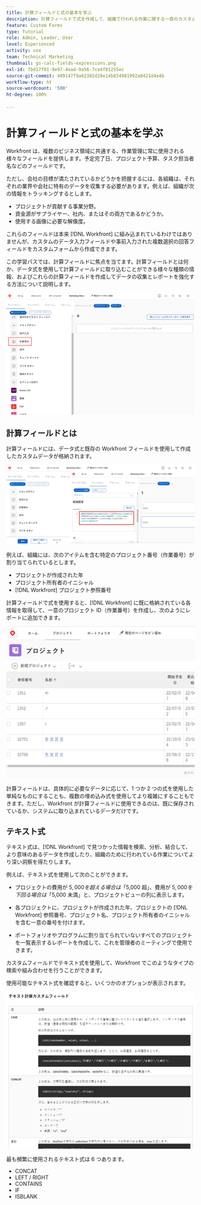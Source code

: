 ```yaml
---
title: 計算フィールドと式の基本を学ぶ
description: 計算フィールドで式を作成して、組織で行われる作業に関する一意のカスタムデータを収集する方法を説明します。
feature: Custom Forms
type: Tutorial
role: Admin, Leader, User
level: Experienced
activity: use
team: Technical Marketing
thumbnail: gs-calc-fields-expressions.png
exl-id: fbd17f01-9e97-4ead-9a56-7ce4f81255ec
source-git-commit: 409147f9a62302d28e14b834981992a0421d4e4b
workflow-type: ht
source-wordcount: '500'
ht-degree: 100%

---
```


# 計算フィールドと式の基本を学ぶ

<!-- **Note**: The expression examples shown are simple and some may be mitigated by fields already supplied by  . However, the examples are used to illustrate the foundational knowledge needed in order to build expressions in Workfront.-->

Workfront は、複数のビジネス領域に共通する、作業管理に常に使用される様々なフィールドを提供します。予定完了日、プロジェクト予算、タスク担当者名などのフィールドです。

ただし、会社の目標が満たされているかどうかを把握するには、各組織は、それぞれの業界や会社に特有のデータを収集する必要があります。例えば、組織が次の情報をトラッキングするとします。

* プロジェクトが貢献する事業分野。
* 資金源がサプライヤー、社内、またはその両方であるかどうか。
* 使用する画像に必要な解像度。

これらのフィールドは本来 [!DNL Workfront] に組み込まれているわけではありませんが、カスタムのデータ入力フィールドや事前入力された複数選択の回答フィールドをカスタムフォームから作成できます。

この学習パスでは、計算フィールドに焦点を当てます。計算フィールドとは何か、データ式を使用して計算フィールドに取り込むことができる様々な種類の情報、およびこれらの計算フィールドを作成してデータの収集とレポートを強化する方法について説明します。

![リソース管理の設定の 1 ページ](assets/GS01.png)

## 計算フィールドとは

計算フィールドには、データ式と既存の Workfront フィールドを使用して作成したカスタムデータが格納されます。

![ワークロードバランサーと稼働率レポート](assets/GS02.png)

例えば、組織には、次のアイテムを含む特定のプロジェクト番号（作業番号）が割り当てられているとします。

* プロジェクトが作成された年
* プロジェクト所有者のイニシャル
* [!DNL Workfront] プロジェクト参照番号


計算フィールドで式を使用すると、[!DNL Workfront] に既に格納されている各情報を取得して、一意のプロジェクト ID（作業番号）を作成し、次のようにレポートに追加できます。

![ワークロードバランサーと稼働率レポート](assets/GS03.png)

計算フィールドは、具体的に必要なデータに応じて、1 つか 2 つの式を使用した単純なものにすることも、複数の埋め込み式を使用してより複雑にすることもできます。ただし、Workfront が計算フィールドに使用できるのは、既に保存されているか、システムに取り込まれているデータだけです。

## テキスト式

テキスト式は、[!DNL Workfront] で見つかった情報を検索、分析、結合して、より意味のあるデータを作成したり、組織のために行われている作業についてより深い洞察を得たりします。

例えば、テキスト式を使用して次のことができます。

* プロジェクトの費用が $5,000 を超える場合は「$5,000 超」、費用が $5,000 を下回る場合は「$5,000 未満」と、プロジェクトビューの列に表示します。

* 各プロジェクトに、プロジェクトが作成された年、プロジェクトの [!DNL Workfront] 参照番号、プロジェクト名、プロジェクト所有者のイニシャルを含む一意の番号を付けます。

* ポートフォリオやプログラムに割り当てられていないすべてのプロジェクトを一覧表示するレポートを作成して、これを管理者のミーティングで使用できます。

カスタムフィールドでテキスト式を使用して、Workfront でこのようなタイプの検索や組み合わせを行うことができます。

使用可能なテキスト式を確認すると、いくつかのオプションが表示されます。

![リソース管理の設定の 1 ページ](assets/TE01.png)

最も頻繁に使用されるテキスト式は 6 つあります。

* CONCAT
* LEFT / RIGHT
* CONTAINS
* IF
* ISBLANK